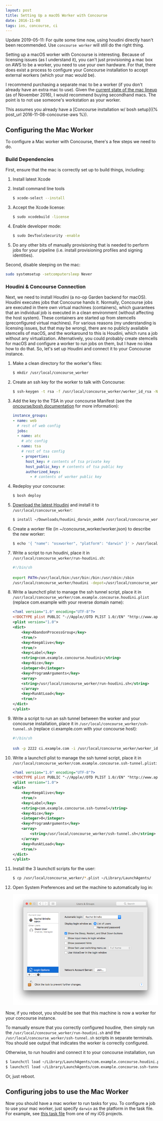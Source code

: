```yaml
---
layout: post
title: Setting Up a macOS Worker with Concourse
date: 2016-11-08
tags: ios, concourse, ci
---
```


Update 2019-05-11: For quite some time now, using houdini directly hasn't been recommended. Use `concourse worker` will still do the right thing.

Setting up a macOS worker with Concourse is interesting. Because of licensing issues (as I understand it), you can't just provisioning a mac box on AWS to be a worker, you need to use your own hardware. For that, there does exist a process to configure your Concourse installation to accept external workers (which your mac would be).

I recommend purchasing a separate mac to be a worker (if you don't already have an extra mac to use). Given the [current state of the mac lineup](http://buyersguide.macrumors.com/#Mac) (as of November 2016), I would recommend buying secondhand macs. The point is to not use someone's workstation as your worker.

This assumes you already have a [Concourse installation w/ bosh setup]({% post_url 2016-11-08-concourse-aws %}).

## Configuring the Mac Worker

To configure a Mac worker with Concourse, there's a few steps we need to do.

### Build Dependencies

First, ensure that the mac is correctly set up to build things, including:

01. Install latest Xcode
02. Install command line tools

    ```bash
    $ xcode-select --install
    ```

03. Accept the Xcode license:

    ```bash
    $ sudo xcodebuild -license
    ```

04. Enable developer mode:

    ```bash
    $ sudo DevToolsSecurity -enable
    ```

05. Do any other bits of manually provisioning that is needed to perform jobs for your pipeline (i.e. install provisioning profiles and signing identities).

Second, disable sleeping on the mac:

```bash
sudo systemsetup -setcomputersleep Never
```

### Houdini & Concourse Connection

Next, we need to install Houdini (a no-op Garden backend for macOS). Houdini executes jobs that Concourse hands it. Normally, Concourse jobs are executed in there own virtual machines (containers), which guarantees that an individual job is executed in a clean environment (without affecting the host system). These containers are started up from stemcells (preconfigured virtual machines). For various reasons (my understanding is licensing issues, but that may be wrong), there are no publicly available stemcells of macOS, and the workaround to this is Houdini, which runs a job without any virtualization. Alternatively, you could probably create stemcells for macOS and configure a worker to run jobs on them, but I have no idea how to do that. So, let's set up Houdini and connect it to your Concourse instance.

01. Make a clean directory for the worker's files:
    
    ```bash
    $ mkdir /usr/local/concourse_worker
    ```

02. Create an ssh key for the worker to talk with Concourse:

    ```bash
    $ ssh-keygen -t rsa -f /usr/local/concourse_worker/worker_id_rsa -N ''
    ```

03. Add the key to the TSA in your concourse Manifest (see the [oncourse/bosh documentation](https://concourse.ci/clusters-with-bosh.html#section_configuring-bosh-tsa) for more information):

    ```yml
    instance_groups:
    - name: web
      # rest of web config
      jobs:
      - name: atc
        # atc config
      - name: tsa
        # rest of tsa config
        - properties:
          host_key: # contents of tsa private key
          host_public_key: # contents of tsa public key
          authorized_keys:
            - # contents of worker public key
    ```

04. Redeploy your concourse:

    ```bash
    $ bosh deploy
    ```

05. [Download the latest Houdini](https://github.com/vito/houdini/releases/latest) and install it to `/usr/local/concourse_worker`:

    ```bash
    $ install ~/Downloads/houdini_darwin_amd64 /usr/local/concourse_worker/houdini
    ```
06. Create a worker file (in ~/concourse_worker/worker.json) to describe the new worker:

    ```bash
    $ echo '{ "name": "osxworker", "platform": "darwin" }' > /usr/local/concourse_worker/worker.json
    ```

07. Write a script to run houdini, place it in `/usr/local/concourse_worker/run-houdini.sh`:

    ```bash
    #!/bin/sh

    export PATH=/usr/local/bin:/usr/bin:/bin:/usr/sbin:/sbin
    /usr/local/concourse_worker/houdini -depot=/usr/local/concourse_worker/containers
    ```

08. Write a launchctl plist to manage the ssh tunnel script, place it in `/usr/local/concourse_worker/com.example.concourse.houdini.plist` (replace com.example with your reverse domain name):

    ```xml
    <?xml version="1.0" encoding="UTF-8"?>
    <!DOCTYPE plist PUBLIC "-//Apple//DTD PLIST 1.0//EN" "http://www.apple.com/DTDs/PropertyList-1.0.dtd">
    <plist version="1.0">
    <dict>
        <key>AbandonProcessGroup</key>
        <true/>
        <key>KeepAlive</key>
        <true/>
        <key>Label</key>
        <string>com.example.concourse.houdini</string>
        <key>Nice</key>
        <integer>0</integer>
        <key>ProgramArguments</key>
        <array>
        <string>/usr/local/concourse_worker/run-houdini.sh</string>
        </array>
        <key>RunAtLoad</key>
        <true/>
    </dict>
    </plist>
    ```

09. Write a script to run an ssh tunnel between the worker and your concourse installation, place it in `/usr/local/concourse_worker/ssh-tunnel.sh` (replace ci.example.com with your concourse host):

    ```bash
    #!/bin/sh

    ssh -p 2222 ci.example.com -i /usr/local/concourse_worker/worker_id_rsa -R 0.0.0.0:0:127.0.0.1:7777 forward-worker < /usr/local/concourse_worker/worker.json
    ```

10. Write a launchctl plist to manage the ssh tunnel script, place it in `/usr/local/concourse_worker/com.example.concourse.ssh-tunnel.plist`:

    ```xml
    <?xml version="1.0" encoding="UTF-8"?>
    <!DOCTYPE plist PUBLIC "-//Apple//DTD PLIST 1.0//EN" "http://www.apple.com/DTDs/PropertyList-1.0.dtd">
    <plist version="1.0">
    <dict>
        <key>KeepAlive</key>
        <true/>
        <key>Label</key>
        <string>com.example.concourse.ssh-tunnel</string>
        <key>Nice</key>
        <integer>0</integer>
        <key>ProgramArguments</key>
        <array>
            <string>/usr/local/concourse_worker/ssh-tunnel.sh</string>
        </array>
        <key>RunAtLoad</key>
        <true/>
    </dict>
    </plist>
    ```

11. Install the 3 launchctl scripts for the user:

    ```bash
    $ cp /usr/local/concourse_worker/*.plist ~/Library/LaunchAgents/
    ```

12. Open System Preferences and set the machine to automatically log in:

    ![AutoLoginImage](/assets/concourse_houdini_auto_login.png)

Now, if you reboot, you should be see that this machine is now a worker for your concourse instance.

To manually ensure that you correctly configured houdine, then simply run the `/usr/local/concourse_worker/run-houdini.sh` and the `/usr/local/concourse_worker/ssh-tunnel.sh` scripts in separate terminals. You should see output that indicates the worker is correctly configured.

Otherwise, to run houdini and connect it to your concourse installation, run

```bash
$ launchctl load ~/Library/LaunchAgents/com.example.concourse.houdini.plist
$ launchctl load ~/Library/LaunchAgents/com.example.concourse.ssh-tunnel.plist
```

Or, just reboot.

## Configuring jobs to use the Mac Worker

Now you should have a mac worker to run tasks for you. To configure a job to use your mac worker, just specify `darwin` as the platform in the task file. For example, see [this task file](https://github.com/younata/RSSClient/blob/master/concourse/tests.yml) from one of my iOS projects.
